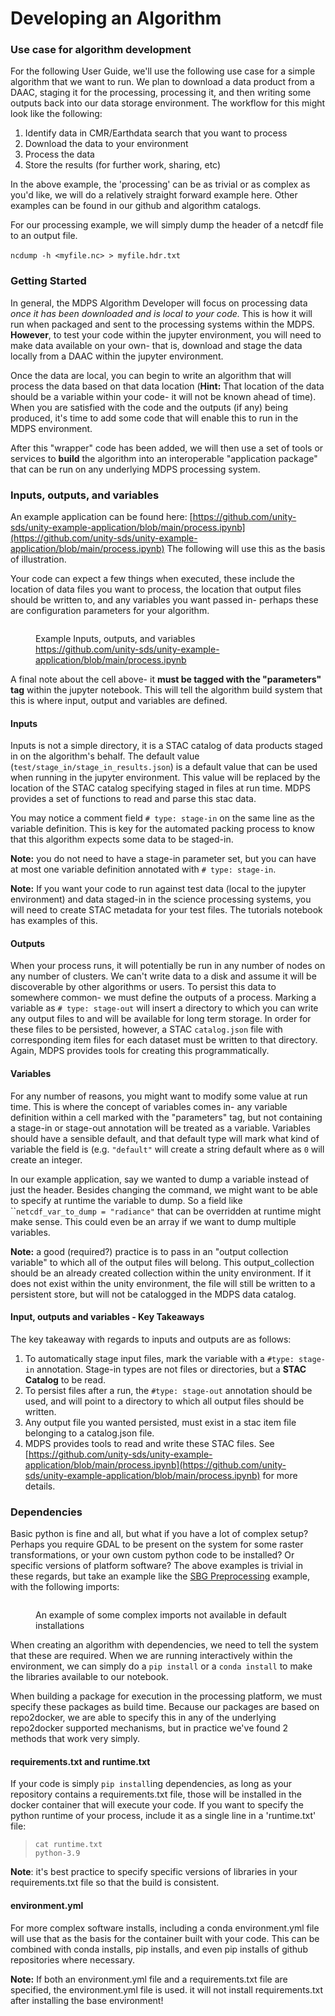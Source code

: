 # Developing an Algorithm

### Use case for algorithm development

For the following User Guide, we'll use the following use case for a simple algorithm that we want to run. We plan to download a data product from a DAAC, staging it for the processing, processing it, and then writing some outputs back into our data storage environment. The workflow for this might look like the following:

1. Identify data in CMR/Earthdata search that you want to process
2. Download the data to your environment
3. Process the data
4. Store the results (for further work, sharing, etc)

In the above example, the 'processing' can be as trivial or as complex as you'd like, we will do a relatively straight forward example here. Other examples can be found in our github and algorithm catalogs.&#x20;

For our processing example, we will simply dump the header of a netcdf file to an output file. \
\
`ncdump -h <myfile.nc> > myfile.hdr.txt`

### Getting Started

In general, the MDPS Algorithm Developer will focus on processing data _once it has been downloaded and is local to your code._ This is how it will run when packaged and sent to the processing systems within the MDPS. **However**, to test your code within the jupyter environment,  you will need to make data available on your own- that is, download and stage the data locally from a DAAC within the jupyter environment.

Once the data are local, you can begin to write an algorithm that will process the data based on that data location (**Hint:** That location of the data should be a variable within your code- it will not be known ahead of time). When you are satisfied with the code and the outputs (if any) being produced, it's time to add some code that will enable this to run in the MDPS environment.

After this "wrapper" code has been added, we will then use a set of tools or services to **build** the algorithm into an interoperable "application package" that can be run on any underlying MDPS processing system.

### Inputs, outputs, and variables

An example application can be found here: [https://github.com/unity-sds/unity-example-application/blob/main/process.ipynb](https://github.com/unity-sds/unity-example-application/blob/main/process.ipynb) The following will use this as the basis of illustration.

Your code can expect a few things when executed, these include the location of data files you want to process, the location that output files should be written to, and any variables you want passed in- perhaps these are configuration parameters for your algorithm.

<figure><img src="../../../../.gitbook/assets/Screenshot 2024-02-29 at 11.11.38 AM.png" alt=""><figcaption><p>Example Inputs, outputs, and variables <a href="https://github.com/unity-sds/unity-example-application/blob/main/process.ipynb">https://github.com/unity-sds/unity-example-application/blob/main/process.ipynb</a></p></figcaption></figure>

A final note about the cell above- it **must be tagged with the "parameters" tag** within the jupyter notebook. This will tell the algorithm build system that this is where input, output and variables are defined.

#### Inputs

Inputs is not a simple directory, it is a STAC catalog of data products staged in on the algorithm's behalf. The default value (`test/stage_in/stage_in_results.json`) is a default value that can be used when running in the jupyter environment. This value will be replaced by the location of the STAC catalog specifying staged in files at run time. MDPS provides a set of functions to read and parse this stac data.

You may notice a comment field `# type: stage-in` on the same line as the variable definition. This is key for the automated packing process to know that this algorithm expects some data to be staged-in.

**Note:** you do not need to have a stage-in parameter set, but you can have at most one variable definition annotated with `# type: stage-in`.

**Note:** If you want your code to run against test data (local to the jupyter environment) and data staged-in in the science processing systems, you will need to create STAC metadata for your test files. The tutorials notebook has examples of this.

#### Outputs

When your process runs, it will potentially be run in any number of nodes on any number of clusters. We can't write data to a disk and assume it will be discoverable by other algorithms or users. To persist this data to somewhere common- we must define the outputs of a process. Marking a variable as `# type: stage-out` will insert a directory to which you can write any output files to and will be available for long term storage. In order for these files to be persisted, however, a STAC `catalog.json` file with corresponding item files for each dataset must be written to that directory. Again, MDPS provides tools for creating this programmatically.

#### Variables

For any number of reasons, you might want to modify some value at run time. This is where the concept of variables comes in- any variable definition within a cell marked with the "parameters" tag, but not containing a stage-in or stage-out annotation will be treated as a variable. Variables should have a sensible default, and that default type will mark what kind of variable the field is (e.g. `"default"` will create a string default where as `0` will create an integer.

In our example application, say we wanted to dump a variable instead of just the header. Besides changing the command, we might want to be able to specify at runtime the variable to dump. So a field like \`\``netcdf_var_to_dump = "radiance"` that can be overridden at runtime might make sense. This could even be an array if we want to dump multiple variables.

**Note:** a good (required?) practice is to pass in an "output collection variable" to which all of the output files will belong. This output\_collection should be an already created collection within the unity environment. If it does not exist within the unity environment, the file will still be written to a persistent store, but will not be catalogged in the MDPS data catalog.

#### Input, outputs and variables - Key Takeaways

The key takeaway with regards to inputs and outputs are as follows:

1. To automatically stage input files, mark the variable with a `#type: stage-in` annotation. Stage-in types are not files or directories, but a **STAC Catalog** to be read.
2. To persist files after a run, the `#type: stage-out` annotation should be used, and will point to a directory to which all output files should be written.
3. Any output file you wanted persisted, must exist in a stac item file belonging to a catalog.json file.
4. MDPS provides tools to read and write these STAC files. See [https://github.com/unity-sds/unity-example-application/blob/main/process.ipynb](https://github.com/unity-sds/unity-example-application/blob/main/process.ipynb) for more details.

### Dependencies

Basic python is fine and all, but what if you have a lot of complex setup? Perhaps you require GDAL to be present on the system for some raster transformations, or your own custom python code to be installed? Or specific versions of platform software? The above examples is trivial in these regards, but take an example like the [SBG Preprocessing](https://github.com/unity-sds/SBG-unity-preprocess) example, with the following imports:

<figure><img src="../../../../.gitbook/assets/Screenshot 2024-02-29 at 12.05.33 PM.png" alt=""><figcaption><p>An example of some complex imports not available in default installations</p></figcaption></figure>

When creating an algorithm with dependencies, we need to tell the system that these are required. When we are running interactively within the environment, we can simply do a `pip install` or a `conda install` to make the libraries available to our notebook.

When building a package for execution in the processing platform, we must specify these packages as build time. Because our packages are based on repo2docker, we are able to specify this in any of the underlying repo2docker supported mechanisms, but in practice we've found 2 methods that work very simply.

#### requirements.txt and runtime.txt

If your code is simply `pip install`ing dependencies, as long as your repository contains a requirements.txt file, those will be installed in the docker container that will execute your code. If you want to specify the python runtime of your process, include it as a single line in a 'runtime.txt' file:

> `cat runtime.txt`\
> `python-3.9`

**Note**: it's best practice to specify specific versions of libraries in your requirements.txt file so that the build is consistent.

#### environment.yml

For more complex software installs, including a conda environment.yml file will use that as the basis for the container built with your code. This can be combined with conda installs, pip installs, and even pip installs of github repositories where necessary.

**Note:** If both an environment.yml file and a requirements.txt file are specified, the environment.yml file is used. it will not install requirements.txt after installing the base environment!

